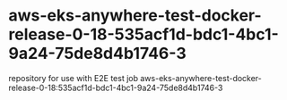 # aws-eks-anywhere-test-docker-release-0-18-535acf1d-bdc1-4bc1-9a24-75de8d4b1746-3
repository for use with E2E test job aws-eks-anywhere-test-docker-release-0-18:535acf1d-bdc1-4bc1-9a24-75de8d4b1746-3
